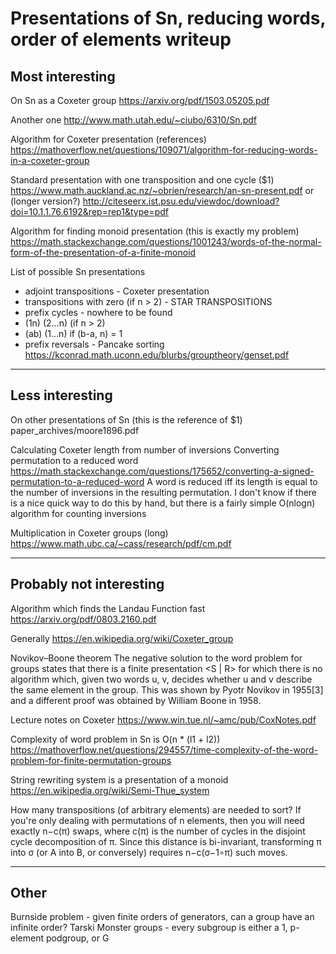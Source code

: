 # Presentations of Sn, reducing words, order of elements writeup

## Most interesting

On Sn as a Coxeter group
https://arxiv.org/pdf/1503.05205.pdf

Another one
http://www.math.utah.edu/~ciubo/6310/Sn.pdf

Algorithm for Coxeter presentation (references)
https://mathoverflow.net/questions/109071/algorithm-for-reducing-words-in-a-coxeter-group

Standard presentation with one transposition and one cycle ($1)
https://www.math.auckland.ac.nz/~obrien/research/an-sn-present.pdf
or (longer version?)
http://citeseerx.ist.psu.edu/viewdoc/download?doi=10.1.1.76.6192&rep=rep1&type=pdf

Algorithm for finding monoid presentation (this is exactly my problem)
https://math.stackexchange.com/questions/1001243/words-of-the-normal-form-of-the-presentation-of-a-finite-monoid

List of possible Sn presentations
 - adjoint transpositions - Coxeter presentation
 - transpositions with zero (if n > 2) - STAR TRANSPOSITIONS
 - prefix cycles - nowhere to be found
 - (1n) (2...n) (if n > 2)
 - (ab) (1...n) if (b-a, n) = 1
 - prefix reversals - Pancake sorting
https://kconrad.math.uconn.edu/blurbs/grouptheory/genset.pdf

---

## Less interesting

On other presentations of Sn (this is the reference of $1)
paper_archives/moore1896.pdf

Calculating Coxeter length from number of inversions
Converting permutation to a reduced word
https://math.stackexchange.com/questions/175652/converting-a-signed-permutation-to-a-reduced-word
A word is reduced iff its length is equal to the number of inversions in the resulting permutation. I don't know if there is a nice quick way to do this by hand, but there is a fairly simple O(nlogn) algorithm for counting inversions

Multiplication in Coxeter groups (long)
https://www.math.ubc.ca/~cass/research/pdf/cm.pdf

---

## Probably not interesting

Algorithm which finds the Landau Function fast
https://arxiv.org/pdf/0803.2160.pdf

Generally
https://en.wikipedia.org/wiki/Coxeter_group

Novikov–Boone theorem
The negative solution to the word problem for groups states that there is a finite presentation <S | R> for which there is no algorithm which, given two words u, v, decides whether u and v describe the same element in the group. This was shown by Pyotr Novikov in 1955[3] and a different proof was obtained by William Boone in 1958.

Lecture notes on Coxeter
https://www.win.tue.nl/~amc/pub/CoxNotes.pdf

Complexity of word problem in Sn is O(n * (l1 + l2))
https://mathoverflow.net/questions/294557/time-complexity-of-the-word-problem-for-finite-permutation-groups

String rewriting system is a presentation of a monoid
https://en.wikipedia.org/wiki/Semi-Thue_system

How many transpositions (of arbitrary elements) are needed to sort?
If you're only dealing with permutations of n elements, then you will need exactly n−c(π) swaps, where c(π) is the number of cycles in the disjoint cycle decomposition of π. Since this distance is bi-invariant, transforming π into σ (or A into B, or conversely) requires n−c(σ−1∘π) such moves.

---

## Other

Burnside problem - given finite orders of generators, can a group have an infinite order?
Tarski Monster groups - every subgroup is either a 1, p-element podgroup, or G
